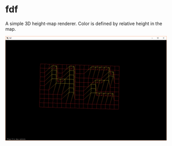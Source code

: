 # fdf
A simple 3D height-map renderer.
Color is defined by relative height in the map.

![alt text](https://raw.githubusercontent.com/amp1ee/42-fdf/master/screenshots/fdf_1.png?raw=true)

